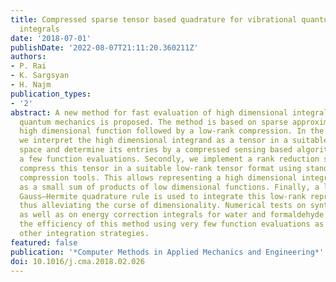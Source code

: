 ```yaml
---
title: Compressed sparse tensor based quadrature for vibrational quantum mechanics
  integrals
date: '2018-07-01'
publishDate: '2022-08-07T21:11:20.360211Z'
authors:
- P. Rai
- K. Sargsyan
- H. Najm
publication_types:
- '2'
abstract: A new method for fast evaluation of high dimensional integrals arising in
  quantum mechanics is proposed. The method is based on sparse approximation of a
  high dimensional function followed by a low-rank compression. In the first step,
  we interpret the high dimensional integrand as a tensor in a suitable tensor product
  space and determine its entries by a compressed sensing based algorithm using only
  a few function evaluations. Secondly, we implement a rank reduction strategy to
  compress this tensor in a suitable low-rank tensor format using standard tensor
  compression tools. This allows representing a high dimensional integrand function
  as a small sum of products of low dimensional functions. Finally, a low dimensional
  Gauss–Hermite quadrature rule is used to integrate this low-rank representation,
  thus alleviating the curse of dimensionality. Numerical tests on synthetic functions,
  as well as on energy correction integrals for water and formaldehyde molecules demonstrate
  the efficiency of this method using very few function evaluations as compared to
  other integration strategies.
featured: false
publication: '*Computer Methods in Applied Mechanics and Engineering*'
doi: 10.1016/j.cma.2018.02.026
---
```


